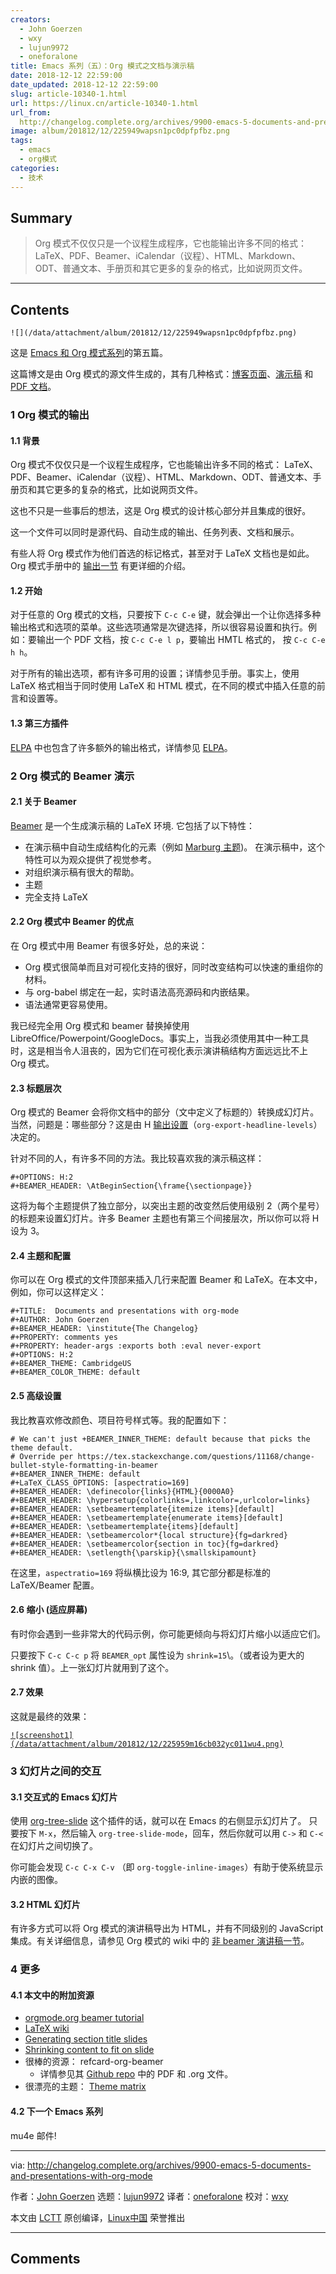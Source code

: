 ```yaml
---
creators:
  - John Goerzen
  - wxy
  - lujun9972
  - oneforalone
title: Emacs 系列（五）：Org 模式之文档与演示稿
date: 2018-12-12 22:59:00
date_updated: 2018-12-12 22:59:00
slug: article-10340-1.html
url: https://linux.cn/article-10340-1.html
url_from: 
  http://changelog.complete.org/archives/9900-emacs-5-documents-and-presentations-with-org-mode
image: album/201812/12/225949wapsn1pc0dpfpfbz.png
tags:
  - emacs
  - org模式
categories:
  - 技术
---
```


## Summary

> Org 模式不仅仅只是一个议程生成程序，它也能输出许多不同的格式： LaTeX、PDF、Beamer、iCalendar（议程）、HTML、Markdown、ODT、普通文本、手册页和其它更多的复杂的格式，比如说网页文件。

***

<!-- more -->

## Contents

`![](/data/attachment/album/201812/12/225949wapsn1pc0dpfpfbz.png)`

这是 [Emacs 和 Org 模式系列](https://changelog.complete.org/archives/tag/emacs2018)的第五篇。

这篇博文是由 Org 模式的源文件生成的，其有几种格式：[博客页面](https://github.com/jgoerzen/public-snippets/blob/master/emacs/emacs-org-beamer/emacs-org-beamer.org)、[演示稿](http://changelog.complete.org/archives/9900-emacs-5-documents-and-presentations-with-org-mode) 和 [PDF 文档](https://github.com/jgoerzen/public-snippets/raw/master/emacs/emacs-org-beamer/emacs-org-beamer.pdf)。

### 1 Org 模式的输出

#### 1.1 背景

Org 模式不仅仅只是一个议程生成程序，它也能输出许多不同的格式： LaTeX、PDF、Beamer、iCalendar（议程）、HTML、Markdown、ODT、普通文本、手册页和其它更多的复杂的格式，比如说网页文件。

这也不只是一些事后的想法，这是 Org 模式的设计核心部分并且集成的很好。

这一个文件可以同时是源代码、自动生成的输出、任务列表、文档和展示。

有些人将 Org 模式作为他们首选的标记格式，甚至对于 LaTeX 文档也是如此。Org 模式手册中的 [输出一节](https://orgmode.org/manual/Exporting.html#Exporting) 有更详细的介绍。

#### 1.2 开始

对于任意的 Org 模式的文档，只要按下 `C-c C-e` 键，就会弹出一个让你选择多种输出格式和选项的菜单。这些选项通常是次键选择，所以很容易设置和执行。例如：要输出一个 PDF 文档，按 `C-c C-e l p`，要输出 HMTL 格式的， 按 `C-c C-e h h`。

对于所有的输出选项，都有许多可用的设置；详情参见手册。事实上，使用 LaTeX 格式相当于同时使用 LaTeX 和 HTML 模式，在不同的模式中插入任意的前言和设置等。

#### 1.3 第三方插件

[ELPA](https://www.emacswiki.org/emacs/ELPA) 中也包含了许多额外的输出格式，详情参见 [ELPA](https://www.emacswiki.org/emacs/ELPA)。

### 2 Org 模式的 Beamer 演示

#### 2.1 关于 Beamer

[Beamer](https://en.wikipedia.org/wiki/Beamer_(LaTeX)) 是一个生成演示稿的 LaTeX 环境. 它包括了以下特性：

* 在演示稿中自动生成结构化的元素（例如 [Marburg 主题](https://hartwork.org/beamer-theme-matrix/all/beamer-albatross-Marburg-1.png))。 在演示稿中，这个特性可以为观众提供了视觉参考。
* 对组织演示稿有很大的帮助。
* 主题
* 完全支持 LaTeX

#### 2.2 Org 模式中 Beamer 的优点

在 Org 模式中用 Beamer 有很多好处，总的来说：

* Org 模式很简单而且对可视化支持的很好，同时改变结构可以快速的重组你的材料。
* 与 org-babel 绑定在一起，实时语法高亮源码和内嵌结果。
* 语法通常更容易使用。

我已经完全用 Org 模式和 beamer 替换掉使用 LibreOffice/Powerpoint/GoogleDocs。事实上，当我必须使用其中一种工具时，这是相当令人沮丧的，因为它们在可视化表示演讲稿结构方面远远比不上 Org 模式。

#### 2.3 标题层次

Org 模式的 Beamer 会将你文档中的部分（文中定义了标题的）转换成幻灯片。当然，问题是：哪些部分？这是由 H [输出设置](https://orgmode.org/manual/Export-settings.html#Export-settings)（`org-export-headline-levels`）决定的。

针对不同的人，有许多不同的方法。我比较喜欢我的演示稿这样：

```shell
#+OPTIONS: H:2
#+BEAMER_HEADER: \AtBeginSection{\frame{\sectionpage}}
```

这将为每个主题提供了独立部分，以突出主题的改变然后使用级别 2（两个星号）的标题来设置幻灯片。许多 Beamer 主题也有第三个间接层次，所以你可以将 H 设为 3。

#### 2.4 主题和配置

你可以在 Org 模式的文件顶部来插入几行来配置 Beamer 和 LaTeX。在本文中，例如，你可以这样定义：

```shell
#+TITLE:  Documents and presentations with org-mode
#+AUTHOR: John Goerzen
#+BEAMER_HEADER: \institute{The Changelog}
#+PROPERTY: comments yes
#+PROPERTY: header-args :exports both :eval never-export
#+OPTIONS: H:2
#+BEAMER_THEME: CambridgeUS
#+BEAMER_COLOR_THEME: default
```

#### 2.5 高级设置

我比教喜欢修改颜色、项目符号样式等。我的配置如下：

```shell
# We can't just +BEAMER_INNER_THEME: default because that picks the theme default.
# Override per https://tex.stackexchange.com/questions/11168/change-bullet-style-formatting-in-beamer
#+BEAMER_INNER_THEME: default
#+LaTeX_CLASS_OPTIONS: [aspectratio=169]
#+BEAMER_HEADER: \definecolor{links}{HTML}{0000A0}
#+BEAMER_HEADER: \hypersetup{colorlinks=,linkcolor=,urlcolor=links}
#+BEAMER_HEADER: \setbeamertemplate{itemize items}[default]
#+BEAMER_HEADER: \setbeamertemplate{enumerate items}[default]
#+BEAMER_HEADER: \setbeamertemplate{items}[default]
#+BEAMER_HEADER: \setbeamercolor*{local structure}{fg=darkred}
#+BEAMER_HEADER: \setbeamercolor{section in toc}{fg=darkred}
#+BEAMER_HEADER: \setlength{\parskip}{\smallskipamount}
```

在这里，`aspectratio=169` 将纵横比设为 16:9, 其它部分都是标准的 LaTeX/Beamer 配置。

#### 2.6 缩小 (适应屏幕)

有时你会遇到一些非常大的代码示例，你可能更倾向与将幻灯片缩小以适应它们。

只要按下 `C-c C-c p` 将 `BEAMER_opt` 属性设为 `shrink=15`\。（或者设为更大的 shrink 值）。上一张幻灯片就用到了这个。

#### 2.7 效果

这就是最终的效果：

[`![screenshot1](/data/attachment/album/201812/12/225959m16cb032yc011wu4.png)`](https://www.flickr.com/photos/jgoerzen/26366340577/in/dateposted/)

### 3 幻灯片之间的交互

#### 3.1 交互式的 Emacs 幻灯片

使用 [org-tree-slide](https://orgmode.org/worg/org-tutorials/non-beamer-presentations.html#org-tree-slide) 这个插件的话，就可以在 Emacs 的右侧显示幻灯片了。 只要按下 `M-x`，然后输入 `org-tree-slide-mode`，回车，然后你就可以用 `C->` 和 `C-<` 在幻灯片之间切换了。

你可能会发现 `C-c C-x C-v` （即 `org-toggle-inline-images`）有助于使系统显示内嵌的图像。

#### 3.2 HTML 幻灯片

有许多方式可以将 Org 模式的演讲稿导出为 HTML，并有不同级别的 JavaScript 集成。有关详细信息，请参见 Org 模式的 wiki 中的 [非 beamer 演讲稿一节](https://orgmode.org/worg/org-tutorials/non-beamer-presentations.html)。

### 4 更多

#### 4.1 本文中的附加资源

* [orgmode.org beamer tutorial](https://orgmode.org/worg/exporters/beamer/tutorial.html)
* [LaTeX wiki](https://en.wikibooks.org/wiki/LaTeX/Presentations)
* [Generating section title slides](https://tex.stackexchange.com/questions/117658/automatically-generate-section-title-slides-in-beamer/117661)
* [Shrinking content to fit on slide](https://tex.stackexchange.com/questions/78514/content-doesnt-fit-in-one-slide)
* 很棒的资源： refcard-org-beamer
	+ 详情参见其 [Github repo](https://github.com/fniessen/refcard-org-beamer) 中的 PDF 和 .org 文件。
* 很漂亮的主题： [Theme matrix](https://hartwork.org/beamer-theme-matrix/)

#### 4.2 下一个 Emacs 系列

mu4e 邮件!

---

via: <http://changelog.complete.org/archives/9900-emacs-5-documents-and-presentations-with-org-mode>

作者：[John Goerzen](http://changelog.complete.org/archives/author/jgoerzen) 选题：[lujun9972](https://github.com/lujun9972) 译者：[oneforalone](https://github.com/oneforalone) 校对：[wxy](https://github.com/wxy)

本文由 [LCTT](https://github.com/LCTT/TranslateProject) 原创编译，[Linux中国](https://linux.cn/) 荣誉推出

***

## Comments
